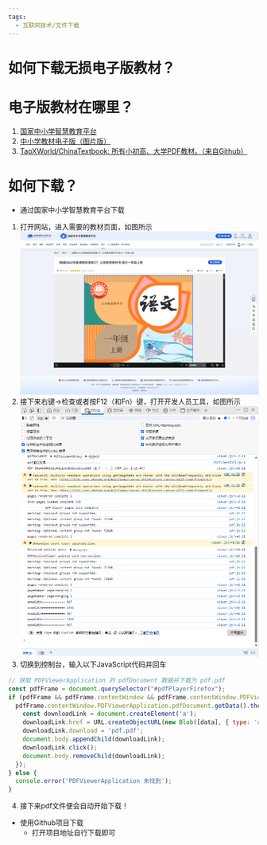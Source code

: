 ```yaml
---
tags:
  - 互联网技术/文件下载
---
```


# 如何下载无损电子版教材？

# 电子版教材在哪里？
1. [国家中小学智慧教育平台](https://www.zxx.edu.cn/elecedu)
2. [中小学教材电子版（图片版）](https://jc.pep.com.cn/)
3. [TapXWorld/ChinaTextbook: 所有小初高、大学PDF教材。（来自Github）](https://github.com/TapXWorld/ChinaTextbook)

# 如何下载？
- 通过国家中小学智慧教育平台下载
1. 打开网站，进入需要的教材页面，如图所示
![Pasted image 20250702161703](assets/Pasted%20image%2020250702161703.png)
2. 接下来右键→检查或者按F12（和Fn）键，打开开发人员工具，如图所示
![Pasted image 20250702161912](assets/Pasted%20image%2020250702161912.png)
3. 切换到控制台，输入以下JavaScript代码并回车
```js
// 获取 PDFViewerApplication 的 pdfDocument 数据并下载为 pdf.pdf
const pdfFrame = document.querySelector("#pdfPlayerFirefox");
if (pdfFrame && pdfFrame.contentWindow && pdfFrame.contentWindow.PDFViewerApplication) {
  pdfFrame.contentWindow.PDFViewerApplication.pdfDocument.getData().then((data) => {
    const downloadLink = document.createElement('a');
    downloadLink.href = URL.createObjectURL(new Blob([data], { type: 'application/pdf' }));
    downloadLink.download = 'pdf.pdf';
    document.body.appendChild(downloadLink);
    downloadLink.click();
    document.body.removeChild(downloadLink);
  });
} else {
  console.error('PDFViewerApplication 未找到');
}
```
4. 接下来pdf文件便会自动开始下载！
- 使用Github项目下载
	- 打开项目地址自行下载即可